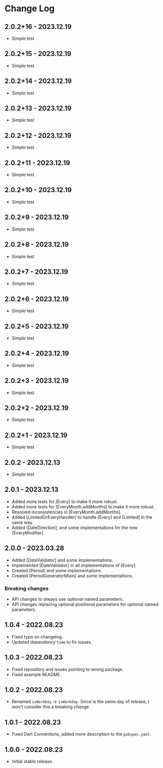 # Change Log

## 2.0.2+16 - 2023.12.19

- Simple test

## 2.0.2+15 - 2023.12.19

- Simple test

## 2.0.2+14 - 2023.12.19

- Simple test

## 2.0.2+13 - 2023.12.19

- Simple test

## 2.0.2+12 - 2023.12.19

- Simple test

## 2.0.2+11 - 2023.12.19

- Simple test

## 2.0.2+10 - 2023.12.19

- Simple test

## 2.0.2+9 - 2023.12.19

- Simple test

## 2.0.2+8 - 2023.12.19

- Simple test

## 2.0.2+7 - 2023.12.19

- Simple test

## 2.0.2+6 - 2023.12.19

- Simple test

## 2.0.2+5 - 2023.12.19

- Simple test

## 2.0.2+4 - 2023.12.19

- Simple test

## 2.0.2+3 - 2023.12.19

- Simple test

## 2.0.2+2 - 2023.12.19

- Simple test

## 2.0.2+1 - 2023.12.19

- Simple test

## 2.0.2 - 2023.12.13

- Simple test

## 2.0.1 - 2023.12.13

- Added more tests for [Every] to make it more robust.
- Added more tests for [EveryMonth.addMonths] to make it more robust.
- Resolved inconsistencies in [EveryMonth.addMonths].
- Added [LimitedOrEveryHandler] to handle [Every] and [Limited] in the same way.
- Added [DateDirection], and some implementations for the new [EveryModifier].

## 2.0.0 - 2023.03.28

- Added [DateValidator] and some implementations.
- Implemented [DateValidator] in all implementations of [Every].
- Created [Period] and some implementations.
- Created [PeriodGeneratorMixin] and some implementations.

### Breaking changes

- API changes to always use optional named parameters.
- API changes replacing optional positional parameters for optional named parameters.

## 1.0.4 - 2022.08.23

- Fixed typo on changelog.
- Updated dependency `time` to fix issues.

## 1.0.3 - 2022.08.23

- Fixed repository and issues pointing to wrong package.
- Fixed example README.

## 1.0.2 - 2022.08.23

- Renamed `isWorkDay` -> `isWorkday`. Since is the same day of release, I won't consider this a breaking change.

## 1.0.1 - 2022.08.23

- Fixed Dart Conventions, added more description to the `pubspec.yaml`.

## 1.0.0 - 2022.08.23

- Initial stable release.
